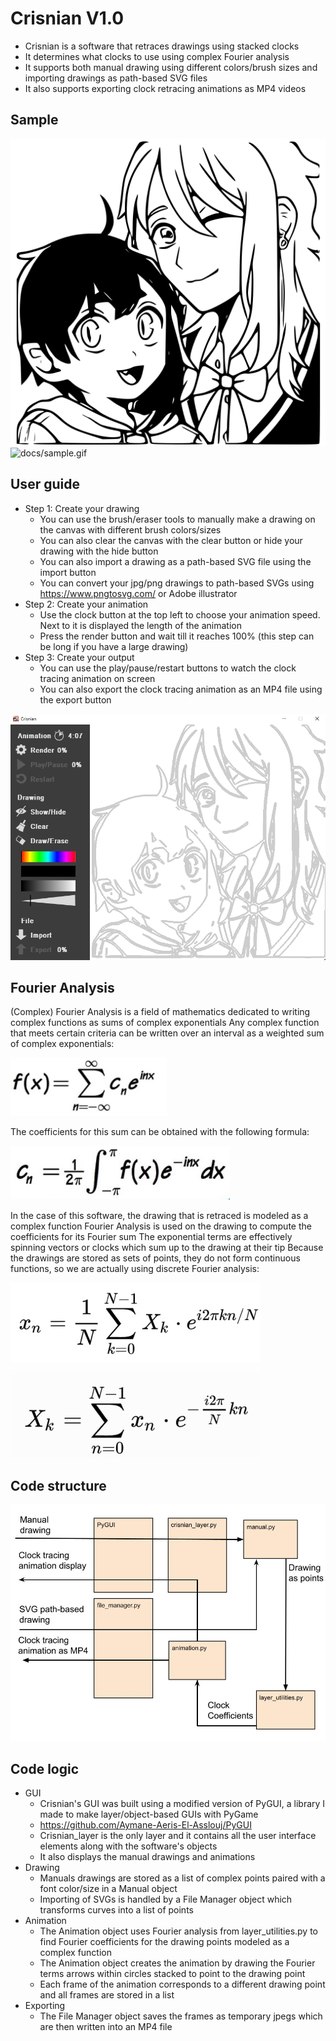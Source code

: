 # Crisnian V1.0

+ Crisnian is a software that retraces drawings using stacked clocks
+ It determines what clocks to use using complex Fourier analysis
+ It supports both manual drawing using different colors/brush sizes and importing drawings as path-based SVG files
+ It also supports exporting clock retracing animations as MP4 videos

## Sample
![docs/sample.svg](docs/sample.svg)
![docs/sample.gif](docs/sample.gif)

## User guide
+ Step 1: Create your drawing
    + You can use the brush/eraser tools to manually make a drawing on the canvas with different brush colors/sizes
    + You can also clear the canvas with the clear button or hide your drawing with the hide button
    + You can also import a drawing as a path-based SVG file using the import button
    + You can convert your jpg/png drawings to path-based SVGs using https://www.pngtosvg.com/ or Adobe illustrator
+ Step 2: Create your animation
    + Use the clock button at the top left to choose your animation speed. Next to it is displayed the length of the animation
    + Press the render button and wait till it reaches 100% (this step can be long if you have a large drawing)
+ Step 3: Create your output
    + You can use the play/pause/restart buttons to watch the clock tracing animation on screen
    + You can also export the clock tracing animation as an MP4 file using the export button
    
![docs/Crisnian.png](docs/Crisnian.png)
    
## Fourier Analysis
(Complex) Fourier Analysis is a field of mathematics dedicated to writing complex functions as sums of complex exponentials
Any complex function that meets certain criteria can be written over an interval as a weighted sum of complex exponentials:

![docs/Fourier_1.jpg](docs/Fourier_1.jpg)

The coefficients for this sum can be obtained with the following formula:

![docs/Fourier_2.jpg](docs/Fourier_2.jpg)

In the case of this software, the drawing that is retraced is modeled as a complex function
Fourier Analysis is used on the drawing to compute the coefficients for its Fourier sum
The exponential terms are effectively spinning vectors or clocks which sum up to the drawing at their tip
Because the drawings are stored as sets of points, they do not form continuous functions, so we are actually using discrete Fourier analysis:

![docs/Fourier_3.jpg](docs/Fourier_3.jpg)

![docs/Fourier_4.jpg](docs/Fourier_4.jpg)

## Code structure
![docs/Crisnian_diagram.jpg](docs/Crisnian_diagram.jpg)

## Code logic
+ GUI
    + Crisnian's GUI was built using a modified version of PyGUI, a library I made to make layer/object-based GUIs with PyGame
    + https://github.com/Aymane-Aeris-El-Asslouj/PyGUI
    + Crisnian_layer is the only layer and it contains all the user interface elements along with the software's objects
    + It also displays the manual drawings and animations
+ Drawing
    + Manuals drawings are stored as a list of complex points paired with a font color/size in a Manual object
    + Importing of SVGs is handled by a File Manager object which transforms curves into a list of points
+ Animation
    + The Animation object uses Fourier analysis from layer_utilities.py to find Fourier coefficients for the drawing points modeled as a complex function
    + The Animation object creates the animation by drawing the Fourier terms arrows within circles stacked to point to the drawing point
    + Each frame of the animation corresponds to a different drawing point and all frames are stored in a list
+ Exporting
    + The File Manager object saves the frames as temporary jpegs which are then written into an MP4 file